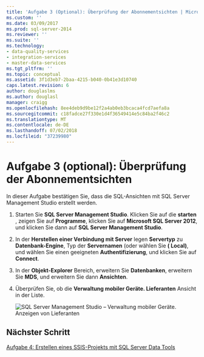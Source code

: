 ```yaml
---
title: 'Aufgabe 3 (Optional): Überprüfung der Abonnementsichten | Microsoft-Dokumentation'
ms.custom: ''
ms.date: 03/09/2017
ms.prod: sql-server-2014
ms.reviewer: ''
ms.suite: ''
ms.technology:
- data-quality-services
- integration-services
- master-data-services
ms.tgt_pltfrm: ''
ms.topic: conceptual
ms.assetid: 3f1d3eb7-2baa-4215-b040-0b41e3d10740
caps.latest.revision: 6
author: douglaslms
ms.author: douglasl
manager: craigg
ms.openlocfilehash: 8ee4deb9d9be12f2a4ab0eb3bcaca4fcd7aefa8a
ms.sourcegitcommit: c18fadce27f330e1d4f36549414e5c84ba2f46c2
ms.translationtype: MT
ms.contentlocale: de-DE
ms.lasthandoff: 07/02/2018
ms.locfileid: "37239980"
---
```

# <a name="task-3-optional-reviewing-the-subscription-views"></a>Aufgabe 3 (optional): Überprüfung der Abonnementsichten
  In dieser Aufgabe bestätigen Sie, dass die SQL-Ansichten mit SQL Server Management Studio erstellt werden.  
  
1.  Starten Sie **SQL Server Management Studio**. Klicken Sie auf die **starten** , zeigen Sie auf **Programme**, klicken Sie auf **Microsoft SQL Server 2012**, und klicken Sie dann auf **SQL Server Management Studio**.  
  
2.  In der **Herstellen einer Verbindung mit Server** legen **Servertyp** zu **Datenbank-Engine**, Typ der **Servernamen** (oder wählen Sie **( Local)**, und wählen Sie einen geeigneten **Authentifizierung**, und klicken Sie auf **Connect**.  
  
3.  In der **Objekt-Explorer** Bereich, erweitern Sie **Datenbanken**, erweitern Sie **MDS**, und erweitern Sie dann **Ansichten**.  
  
4.  Überprüfen Sie, ob die **Verwaltung mobiler Geräte. Lieferanten** Ansicht in der Liste.  
  
     ![SQL Server Management Studio – Verwaltung mobiler Geräte. Anzeigen von Lieferanten](../../2014/tutorials/media/et-reviewingthesubscriptionviews.jpg "SQL Server Management Studio – Verwaltung mobiler Geräte. Lieferanten-Ansicht")  
  
## <a name="next-step"></a>Nächster Schritt  
 [Aufgabe 4: Erstellen eines SSIS-Projekts mit SQL Server Data Tools](../../2014/tutorials/task-4-creating-an-ssis-project-using-sql-server-data-tools.md)  
  
  
